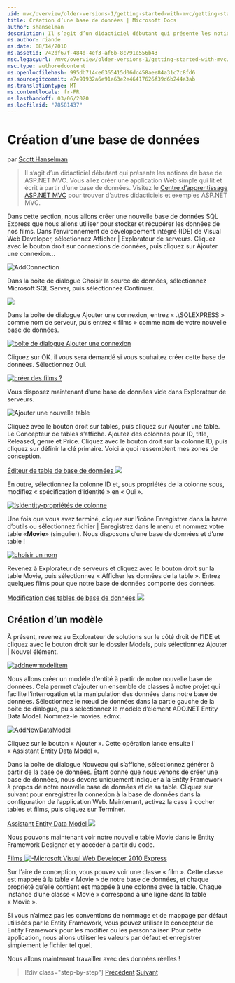 ```yaml
---
uid: mvc/overview/older-versions-1/getting-started-with-mvc/getting-started-with-mvc-part4
title: Création d’une base de données | Microsoft Docs
author: shanselman
description: Il s’agit d’un didacticiel débutant qui présente les notions de base de ASP.NET MVC. Créer une application Web simple qui lit et écrit à partir d’une base de données.
ms.author: riande
ms.date: 08/14/2010
ms.assetid: 742df67f-484d-4ef3-af6b-8c791e556b43
msc.legacyurl: /mvc/overview/older-versions-1/getting-started-with-mvc/getting-started-with-mvc-part4
msc.type: authoredcontent
ms.openlocfilehash: 995db714ce6365415d06dc458aee84a31c7c8fd6
ms.sourcegitcommit: e7e91932a6e91a63e2e46417626f39d6b244a3ab
ms.translationtype: MT
ms.contentlocale: fr-FR
ms.lasthandoff: 03/06/2020
ms.locfileid: "78581437"
---
```

# <a name="creating-a-database"></a>Création d’une base de données

par [Scott Hanselman](https://github.com/shanselman)

> Il s’agit d’un didacticiel débutant qui présente les notions de base de ASP.NET MVC. Vous allez créer une application Web simple qui lit et écrit à partir d’une base de données. Visitez le [Centre d’apprentissage ASP.NET MVC](../../../index.md) pour trouver d’autres didacticiels et exemples ASP.NET MVC.

Dans cette section, nous allons créer une nouvelle base de données SQL Express que nous allons utiliser pour stocker et récupérer les données de nos films. Dans l’environnement de développement intégré (IDE) de Visual Web Developer, sélectionnez Afficher | Explorateur de serveurs. Cliquez avec le bouton droit sur connexions de données, puis cliquez sur Ajouter une connexion...

![AddConnection](getting-started-with-mvc-part4/_static/image1.png)

Dans la boîte de dialogue Choisir la source de données, sélectionnez Microsoft SQL Server, puis sélectionnez Continuer.

![](getting-started-with-mvc-part4/_static/image2.png)

Dans la boîte de dialogue Ajouter une connexion, entrez « .\SQLEXPRESS » comme nom de serveur, puis entrez « films » comme nom de votre nouvelle base de données.

[![boîte de dialogue Ajouter une connexion](getting-started-with-mvc-part4/_static/image4.png)](getting-started-with-mvc-part4/_static/image3.png)

Cliquez sur OK. il vous sera demandé si vous souhaitez créer cette base de données. Sélectionnez Oui.

[![créer des films ?](getting-started-with-mvc-part4/_static/image6.png)](getting-started-with-mvc-part4/_static/image5.png)

Vous disposez maintenant d’une base de données vide dans Explorateur de serveurs.

![Ajouter une nouvelle table](getting-started-with-mvc-part4/_static/image7.png)

Cliquez avec le bouton droit sur tables, puis cliquez sur Ajouter une table. Le Concepteur de tables s’affiche. Ajoutez des colonnes pour ID, title, Released, genre et Price. Cliquez avec le bouton droit sur la colonne ID, puis cliquez sur définir la clé primaire. Voici à quoi ressemblent mes zones de conception.

[Éditeur de table de base de données ![](getting-started-with-mvc-part4/_static/image9.png)](getting-started-with-mvc-part4/_static/image8.png)

En outre, sélectionnez la colonne ID et, sous propriétés de la colonne sous, modifiez « spécification d’identité » en « Oui ».

[![IsIdentity-propriétés de colonne](getting-started-with-mvc-part4/_static/image11.png)](getting-started-with-mvc-part4/_static/image10.png)

Une fois que vous avez terminé, cliquez sur l’icône Enregistrer dans la barre d’outils ou sélectionnez fichier | Enregistrez dans le menu et nommez votre table «**Movie**» (singulier). Nous disposons d’une base de données et d’une table !

[![choisir un nom](getting-started-with-mvc-part4/_static/image13.png)](getting-started-with-mvc-part4/_static/image12.png)

Revenez à Explorateur de serveurs et cliquez avec le bouton droit sur la table Movie, puis sélectionnez « Afficher les données de la table ». Entrez quelques films pour que notre base de données comporte des données.

[Modification des tables de base de données ![](getting-started-with-mvc-part4/_static/image15.png)](getting-started-with-mvc-part4/_static/image14.png)

## <a name="creating-a-model"></a>Création d’un modèle

À présent, revenez au Explorateur de solutions sur le côté droit de l’IDE et cliquez avec le bouton droit sur le dossier Models, puis sélectionnez Ajouter | Nouvel élément.

[![addnewmodelitem](getting-started-with-mvc-part4/_static/image17.png)](getting-started-with-mvc-part4/_static/image16.png)

Nous allons créer un modèle d’entité à partir de notre nouvelle base de données. Cela permet d’ajouter un ensemble de classes à notre projet qui facilite l’interrogation et la manipulation des données dans notre base de données. Sélectionnez le nœud de données dans la partie gauche de la boîte de dialogue, puis sélectionnez le modèle d’élément ADO.NET Entity Data Model. Nommez-le movies. edmx.

[![AddNewDataModel](getting-started-with-mvc-part4/_static/image19.png)](getting-started-with-mvc-part4/_static/image18.png)

Cliquez sur le bouton « Ajouter ». Cette opération lance ensuite l' « Assistant Entity Data Model ».

Dans la boîte de dialogue Nouveau qui s’affiche, sélectionnez générer à partir de la base de données. Étant donné que nous venons de créer une base de données, nous devons uniquement indiquer à la Entity Framework à propos de notre nouvelle base de données et de sa table. Cliquez sur suivant pour enregistrer la connexion à la base de données dans la configuration de l’application Web. Maintenant, activez la case à cocher tables et films, puis cliquez sur Terminer.

[Assistant Entity Data Model ![](getting-started-with-mvc-part4/_static/image21.png)](getting-started-with-mvc-part4/_static/image20.png)

Nous pouvons maintenant voir notre nouvelle table Movie dans le Entity Framework Designer et y accéder à partir du code.

[Films ![-Microsoft Visual Web Developer 2010 Express](getting-started-with-mvc-part4/_static/image23.png)](getting-started-with-mvc-part4/_static/image22.png)

Sur l’aire de conception, vous pouvez voir une classe « film ». Cette classe est mappée à la table « Movie » de notre base de données, et chaque propriété qu’elle contient est mappée à une colonne avec la table. Chaque instance d’une classe « Movie » correspond à une ligne dans la table « Movie ».

Si vous n’aimez pas les conventions de nommage et de mappage par défaut utilisées par le Entity Framework, vous pouvez utiliser le concepteur de Entity Framework pour les modifier ou les personnaliser. Pour cette application, nous allons utiliser les valeurs par défaut et enregistrer simplement le fichier tel quel.

Nous allons maintenant travailler avec des données réelles !

> [!div class="step-by-step"]
> [Précédent](getting-started-with-mvc-part3.md)
> [Suivant](getting-started-with-mvc-part5.md)
